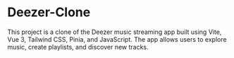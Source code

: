 # Deezer-Clone
This project is a clone of the Deezer music streaming app built using Vite, Vue 3, Tailwind CSS, Pinia, and JavaScript. The app allows users to explore music, create playlists, and discover new tracks.
